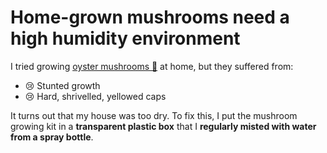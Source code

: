 # Home-grown mushrooms need a high humidity environment

I tried growing [oyster mushrooms 🍄](https://beyondcoffeeshop.dk/shop/6-alle-produkter/64-gro-saet/) at home, but they suffered from:

* 😢 Stunted growth
* 😢 Hard, shrivelled, yellowed caps

It turns out that my house was too dry. To fix this, I put the mushroom growing kit in a **transparent plastic box** that I **regularly misted with water from a spray bottle**.
